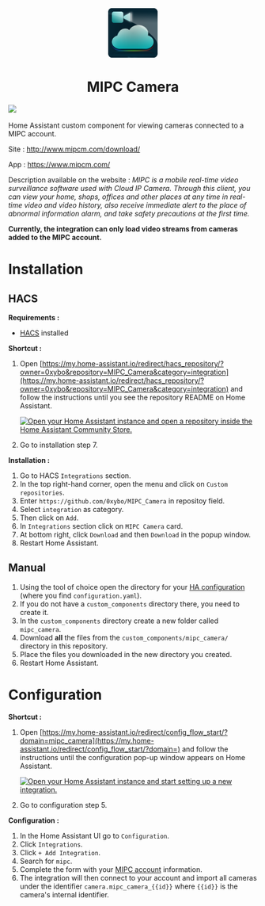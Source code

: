 <div align="center">
    <img src="brands/icon.png" height="100">
</div>
<div align="center">
    <h1>MIPC Camera</h1>
</div>
    
<a href="https://github.com/hacs/integration">
    <img src="https://img.shields.io/badge/HACS-Custom-41BDF5.svg?style=for-the-badge">
</a>
<!-- <a href="https://github.com/hacs/integration"><img src="https://img.shields.io/badge/HACS-Default-41BDF5.svg?style=for-the-badge"></a> -->

Home Assistant custom component for viewing cameras connected to a MIPC account.

Site : http://www.mipcm.com/download/

App : https://www.mipcm.com/

Description available on the website : _MIPC is a mobile real-time video surveillance software used with Cloud IP Camera. Through this client, you can view your home, shops, offices and other places at any time in real-time video and video history, also receive immediate alert to the place of abnormal information alarm, and take safety precautions at the first time._

**Currently, the integration can only load video streams from cameras added to the MIPC account.**

# Installation

## HACS

**Requirements :**
- [HACS](https://hacs.xyz/) installed

**Shortcut :**
1. Open [https://my.home-assistant.io/redirect/hacs_repository/?owner=0xybo&repository=MIPC_Camera&category=integration](https://my.home-assistant.io/redirect/hacs_repository/?owner=0xybo&repository=MIPC_Camera&category=integration) and follow the instructions until you see the repository README on Home Assistant.

    [![Open your Home Assistant instance and open a repository inside the Home Assistant Community Store.](https://my.home-assistant.io/badges/hacs_repository.svg)](https://my.home-assistant.io/redirect/hacs_repository/?owner=0xybo&repository=MIPC_Camera&category=integration)

2. Go to installation step 7.

<!-- Installation :
1. Go to HACS "Instegrations >" section
3. In the lower right, click "+ Explore & Download repositories"
4. Search for "mipc" and add it
5. Restart Home Assistant -->

**Installation :**
1. Go to HACS `Integrations` section.
2. In the top right-hand corner, open the menu and click on `Custom repositories`.
3. Enter `https://github.com/0xybo/MIPC_Camera` in repositoy field.
4. Select `integration` as category.
5. Then click on `Add`.
6. In `Integrations` section click on `MIPC Camera` card.
7. At bottom right, click `Download` and then `Download` in the popup window.
8. Restart Home Assistant.

## Manual

1. Using the tool of choice open the directory for your [HA configuration](https://www.home-assistant.io/docs/configuration/) (where you find `configuration.yaml`).
2. If you do not have a `custom_components` directory there, you need to create it.
3. In the `custom_components` directory create a new folder called `mipc_camera`.
4. Download **all** the files from the `custom_components/mipc_camera/` directory in this repository.
5. Place the files you downloaded in the new directory you created.
6. Restart Home Assistant.

# Configuration

**Shortcut :**
1. Open [https://my.home-assistant.io/redirect/config_flow_start/?domain=mipc_camera](https://my.home-assistant.io/redirect/config_flow_start/?domain=) and follow the instructions until the configuration pop-up window appears on Home Assistant.

    [![Open your Home Assistant instance and start setting up a new integration.](https://my.home-assistant.io/badges/config_flow_start.svg)](https://my.home-assistant.io/redirect/config_flow_start/?domain=mipc_camera)
2. Go to configuration step 5.

**Configuration :**

1. In the Home Assistant UI go to `Configuration`.
2. Click `Integrations`.
3. Click `+ Add Integration`.
4. Search for `mipc`.
5. Complete the form with your [MIPC account](https://www.mipcm.com/) information.
6. The integration will then connect to your account and import all cameras under the identifier `camera.mipc_camera_{{id}}` where `{{id}}` is the camera's internal identifier. 
